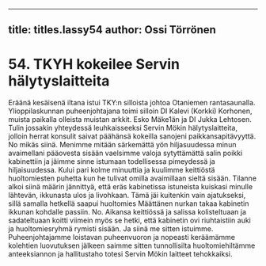 
---

title: titles.lassy54
author: Ossi Törrönen
---


    
# 54. TKYH kokeilee Servin hälytyslaitteita

Eräänä kesäisenä iltana istui TKY:n silloista johtoa Otaniemen rantasaunalla. Ylioppilaskunnan 
puheenjohtajana toimi silloin DI Kalevi (Korkki) Korhonen, muista paikalla olleista muistan arkkit. 
Esko Mäke1än ja DI Jukka Lehtosen. Tulin jossakin yhteydessä leuhkaisseeksi Servin Mökin 
hälytyslaitteita, jolloin herrat konsulit saivat päähänsä kokeilla sanojeni paikkansapitävyyttä. No mikäs 
siinä. Menimme mitään särkemättä yön hiljasuudessa minun avaimellani pääovesta sisään vaelsimme 
valoja sytyttämättä salin poikki kabinettiin ja jäimme sinne istumaan todellisessa pimeydessä ja 
hiljaisuudessa. Kului pari kolme minuuttia ja kuulimme keittiöstä huoltomiesten puhetta kun he tulivat 
omilla avaimillaan sieltä sisään. Tilanne alkoi siinä määrin jännittyä, että eräs kabinetissa istuneista 
kuiskasi minulle lähtevän, ikkunasta ulos ja livohkaan. Tämä jäi kuitenkin vain ajatukseksi, sillä 
samalla hetkellä saapui huoltomies Määttänen nurkan takaa kabinetin ikkunan kohdalle passiin. No. 
Aikansa keittiössä ja salissa kolisteltuaan ja sadateltuaan koitti viimein myös se hetki, että kabinetin ovi 
riuhtaistiin auki ja huoltomiesryhmä rymisti sisään. Ja siinä me sitten istuimme. Puheenjohtajamme 
loistavan puheenvuoron ja nopeasti keräämämme kolehtien luovutuksen jälkeen saimme sitten 
tunnollisilta huoltomiehiltämme anteeksiannon ja hallitustaho totesi Servin Mökin laitteet tehokkaiksi.
